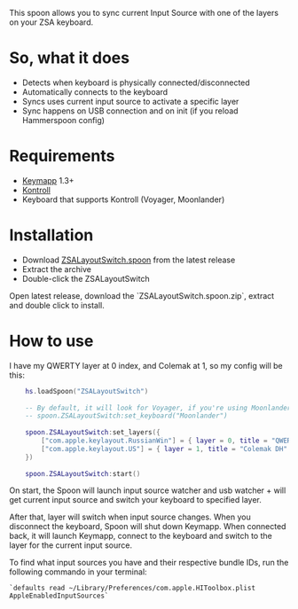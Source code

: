 This spoon allows you to sync current Input Source with one of the layers on your ZSA keyboard.

# So, what it does

- Detects when keyboard is physically connected/disconnected
- Automatically connects to the keyboard
- Syncs uses current input source to activate a specific layer
- Sync happens on USB connection and on init (if you reload Hammerspoon config)

# Requirements

- [Keymapp](https://www.zsa.io/flash) 1.3+
- [Kontroll](https://github.com/zsa/kontroll)
- Keyboard that supports Kontroll (Voyager, Moonlander)

# Installation

- Download [ZSALayoutSwitch.spoon](https://github.com/nicholasrq/ZSALayoutSwitch.spoon) from the latest release
- Extract the archive
- Double-click the ZSALayoutSwitch

Open latest release, download the \`ZSALayoutSwitch.spoon.zip\`, extract and double click to install.

# How to use

I have my QWERTY layer at 0 index, and Colemak at 1, so my config will be this:

```lua
    hs.loadSpoon("ZSALayoutSwitch")
    
    -- By default, it will look for Voyager, if you're using Moonlander, uncomment this:
    -- spoon.ZSALayoutSwitch:set_keyboard("Moonlander")
    
    spoon.ZSALayoutSwitch:set_layers({
        ["com.apple.keylayout.RussianWin"] = { layer = 0, title = "QWERTY" },
        ["com.apple.keylayout.US"] = { layer = 1, title = "Colemak DH" },
    })
    
    spoon.ZSALayoutSwitch:start()
```

On start, the Spoon will launch input source watcher and usb watcher + will get current input source and switch your keyboard to specified layer.

After that, layer will switch when input source changes. When you disconnect the keyboard, Spoon will shut down Keymapp. When connected back, it will launch Keymapp, connect to the keyboard and switch to the layer for the current input source.

To find what input sources you have and their respective bundle IDs, run the following commando in your terminal:

```
`defaults read ~/Library/Preferences/com.apple.HIToolbox.plist AppleEnabledInputSources`
```
